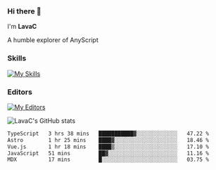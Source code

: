 ### Hi there 👋
I'm **LavaC**

A humble explorer of AnyScript

### Skills
[![My Skills](https://skillicons.dev/icons?i=js,ts,vue,nodejs,nuxtjs,astro,solidjs,tailwind)](https://skillicons.dev)

### Editors
[![My Editors](https://skillicons.dev/icons?i=neovim,vscode)](https://skillicons.dev)

![LavaC's GitHub stats](https://github-readme-stats.vercel.app/api?username=LavaCxx&show_icons=true&theme=synthwave)

<!--START_SECTION:waka-->

```txt
TypeScript   3 hrs 38 mins   ███████████▓░░░░░░░░░░░░░   47.22 %
Astro        1 hr 25 mins    ████▓░░░░░░░░░░░░░░░░░░░░   18.46 %
Vue.js       1 hr 18 mins    ████▒░░░░░░░░░░░░░░░░░░░░   17.10 %
JavaScript   51 mins         ██▓░░░░░░░░░░░░░░░░░░░░░░   11.16 %
MDX          17 mins         █░░░░░░░░░░░░░░░░░░░░░░░░   03.75 %
```

<!--END_SECTION:waka-->
